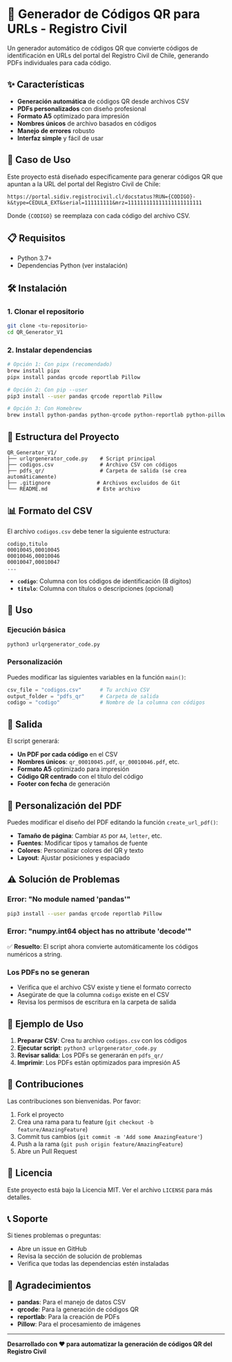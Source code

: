 # 🚀 Generador de Códigos QR para URLs - Registro Civil

Un generador automático de códigos QR que convierte códigos de identificación en URLs del portal del Registro Civil de Chile, generando PDFs individuales para cada código.

## ✨ Características

- **Generación automática** de códigos QR desde archivos CSV
- **PDFs personalizados** con diseño profesional
- **Formato A5** optimizado para impresión
- **Nombres únicos** de archivo basados en códigos
- **Manejo de errores** robusto
- **Interfaz simple** y fácil de usar

## 🎯 Caso de Uso

Este proyecto está diseñado específicamente para generar códigos QR que apuntan a la URL del portal del Registro Civil de Chile:

```
https://portal.sidiv.registrocivil.cl/docstatus?RUN={CODIGO}-k&type=CEDULA_EXT&serial=111111111&mrz=111111111111111111111111
```

Donde `{CODIGO}` se reemplaza con cada código del archivo CSV.

## 📋 Requisitos

- Python 3.7+
- Dependencias Python (ver instalación)

## 🛠️ Instalación

### 1. Clonar el repositorio
```bash
git clone <tu-repositorio>
cd QR_Generator_V1
```

### 2. Instalar dependencias
```bash
# Opción 1: Con pipx (recomendado)
brew install pipx
pipx install pandas qrcode reportlab Pillow

# Opción 2: Con pip --user
pip3 install --user pandas qrcode reportlab Pillow

# Opción 3: Con Homebrew
brew install python-pandas python-qrcode python-reportlab python-pillow
```

## 📁 Estructura del Proyecto

```
QR_Generator_V1/
├── urlqrgenerator_code.py    # Script principal
├── codigos.csv               # Archivo CSV con códigos
├── pdfs_qr/                  # Carpeta de salida (se crea automáticamente)
├── .gitignore               # Archivos excluidos de Git
└── README.md                # Este archivo
```

## 📊 Formato del CSV

El archivo `codigos.csv` debe tener la siguiente estructura:

```csv
codigo,titulo
00010045,00010045
00010046,00010046
00010047,00010047
...
```

- **`codigo`**: Columna con los códigos de identificación (8 dígitos)
- **`titulo`**: Columna con títulos o descripciones (opcional)

## 🚀 Uso

### Ejecución básica
```bash
python3 urlqrgenerator_code.py
```

### Personalización
Puedes modificar las siguientes variables en la función `main()`:

```python
csv_file = "codigos.csv"      # Tu archivo CSV
output_folder = "pdfs_qr"     # Carpeta de salida
codigo = "codigo"             # Nombre de la columna con códigos
```

## 📱 Salida

El script generará:

- **Un PDF por cada código** en el CSV
- **Nombres únicos**: `qr_00010045.pdf`, `qr_00010046.pdf`, etc.
- **Formato A5** optimizado para impresión
- **Código QR centrado** con el título del código
- **Footer con fecha** de generación

## 🔧 Personalización del PDF

Puedes modificar el diseño del PDF editando la función `create_url_pdf()`:

- **Tamaño de página**: Cambiar `A5` por `A4`, `letter`, etc.
- **Fuentes**: Modificar tipos y tamaños de fuente
- **Colores**: Personalizar colores del QR y texto
- **Layout**: Ajustar posiciones y espaciado

## ⚠️ Solución de Problemas

### Error: "No module named 'pandas'"
```bash
pip3 install --user pandas qrcode reportlab Pillow
```

### Error: "numpy.int64 object has no attribute 'decode'"
✅ **Resuelto**: El script ahora convierte automáticamente los códigos numéricos a string.

### Los PDFs no se generan
- Verifica que el archivo CSV existe y tiene el formato correcto
- Asegúrate de que la columna `codigo` existe en el CSV
- Revisa los permisos de escritura en la carpeta de salida

## 📝 Ejemplo de Uso

1. **Preparar CSV**: Crea tu archivo `codigos.csv` con los códigos
2. **Ejecutar script**: `python3 urlqrgenerator_code.py`
3. **Revisar salida**: Los PDFs se generarán en `pdfs_qr/`
4. **Imprimir**: Los PDFs están optimizados para impresión A5

## 🤝 Contribuciones

Las contribuciones son bienvenidas. Por favor:

1. Fork el proyecto
2. Crea una rama para tu feature (`git checkout -b feature/AmazingFeature`)
3. Commit tus cambios (`git commit -m 'Add some AmazingFeature'`)
4. Push a la rama (`git push origin feature/AmazingFeature`)
5. Abre un Pull Request

## 📄 Licencia

Este proyecto está bajo la Licencia MIT. Ver el archivo `LICENSE` para más detalles.

## 📞 Soporte

Si tienes problemas o preguntas:

- Abre un issue en GitHub
- Revisa la sección de solución de problemas
- Verifica que todas las dependencias estén instaladas

## 🎉 Agradecimientos

- **pandas**: Para el manejo de datos CSV
- **qrcode**: Para la generación de códigos QR
- **reportlab**: Para la creación de PDFs
- **Pillow**: Para el procesamiento de imágenes

---

**Desarrollado con ❤️ para automatizar la generación de códigos QR del Registro Civil**
